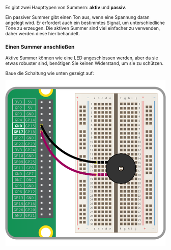 Es gibt zwei Haupttypen von Summern: **aktiv** und **passiv**.

Ein passiver Summer gibt einen Ton aus, wenn eine Spannung daran angelegt wird. Er erfordert auch ein bestimmtes Signal, um unterschiedliche Töne zu erzeugen. Die aktiven Summer sind viel einfacher zu verwenden, daher werden diese hier behandelt.

### Einen Summer anschließen

Aktive Summer können wie eine LED angeschlossen werden, aber da sie etwas robuster sind, benötigen Sie keinen Widerstand, um sie zu schützen.

Baue die Schaltung wie unten gezeigt auf:

![Summerschaltung](images/buzzer-circuit.png)

